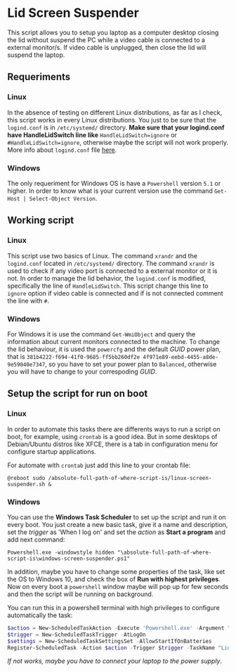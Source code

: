 # Lid Screen Suspender
This script allows you to setup you laptop as a computer desktop closing the lid without suspend the PC while a video cable is connected to a external monitor/s. If video cable is unplugged, then close the lid will suspend the laptop. 

## Requeriments
### Linux
In the absence of testing on different Linux distributions, as far as I check, this script works in every Linux distributions. You just to be sure that the `logind.conf` is in `/etc/systemd/` directory. **Make sure that your logind.conf have HandleLidSwitch line like** `HandleLidSwitch=ignore` or `#HandleLidSwitch=ignore`, otherwise maybe the script will not work properly. More info about `logind.conf` file [here](https://www.freedesktop.org/software/systemd/man/logind.conf.html).

### Windows
The only requeriment for Windows OS is have a `Powershell` version `5.1` or higher. In order to know what is your current version use the command `Get-Host | Select-Object Version`.

## Working script
### Linux
This script use two basics of Linux. The command `xrandr` and the `logind.conf` located in `/etc/systemd/` directory. The command `xrandr` is used to check if any video port is connected to a external monitor or it is not. In order to manage the lid behavior, the `logind.conf` is modified, specifically the line of `HandleLidSwitch`. This script change this line to `ignore` option if video cable is connected and if is not connected comment the line with `#`.

### Windows
For Windows it is use the command `Get-WmiObject` and query the information about current monitors connected to the machine. To change the lid behaviour, it is used the `powercfg` and the default _GUID_ power plan, that is `381b4222-f694-41f0-9685-ff5bb260df2e 4f971e89-eebd-4455-a8de-9e59040e7347`, so you have to set your power plan to `Balanced`, otherwise you will have to change to your correspoding _GUID_.

## Setup the script for run on boot
### Linux
In order to automate this tasks there are differents ways to run a script on boot, for example, using `crontab` is a good idea. But in some desktops of Debian/Ubuntu distros like XFCE, there is a tab in configuration menu for configure startup applications.

For automate with `crontab` just add this line to your crontab file:

    @reboot sudo /absolute-full-path-of-where-script-is/linux-screen-suspender.sh &

### Windows
You can use the **Windows Task Scheduler** to set up the script and run it on every boot. You just create a new basic task, give it a name and description, set the _trigger_ as 'When I log on' and set the _action_ as **Start a program** and add next command:

    Powershell.exe -windowstyle hidden "\absolute-full-path-of-where-script-is\windows-screen-suspender.ps1"

In addition, maybe you have to change some properties of the task, like set the OS to Windows 10, and check the box of **Run with highest privileges**. Now on every boot a `powershell` window maybe will pop up for few seconds and then the script will be running on background.

You can run this in a powershell terminal with high privileges to configure automatically the task:
```powershell
$action = New-ScheduledTaskAction -Execute 'Powershell.exe' -Argument "-windowstyle hidden \absolute-full-path-of-where-script-is\windows-screen-suspender.ps1"
$trigger = New-ScheduledTaskTrigger -AtLogOn
$settings = New-ScheduledTaskSettingsSet -AllowStartIfOnBatteries
Register-ScheduledTask -Action $action -Trigger $trigger -TaskName "Lid Screen Suspender" -Description "Lid Screen Suspender" -Settings $settings -RunLevel Highest 
```

_If not works, maybe you have to connect your laptop to the power supply_.
